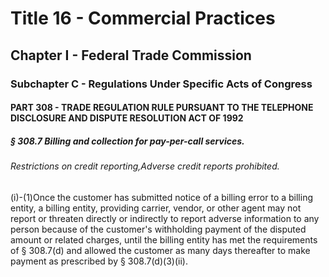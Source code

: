 
# Title 16 - Commercial Practices
## Chapter I - Federal Trade Commission
### Subchapter C - Regulations Under Specific Acts of Congress
#### PART 308 - TRADE REGULATION RULE PURSUANT TO THE TELEPHONE DISCLOSURE AND DISPUTE RESOLUTION ACT OF 1992
##### § 308.7 Billing and collection for pay-per-call services.
###### Restrictions on credit reporting,Adverse credit reports prohibited.

(i)-(1)Once the customer has submitted notice of a billing error to a billing entity, a billing entity, providing carrier, vendor, or other agent may not report or threaten directly or indirectly to report adverse information to any person because of the customer's withholding payment of the disputed amount or related charges, until the billing entity has met the requirements of § 308.7(d) and allowed the customer as many days thereafter to make payment as prescribed by § 308.7(d)(3)(ii).
